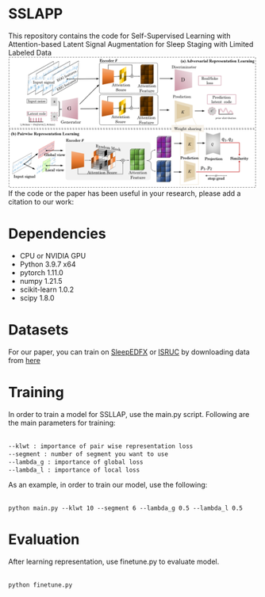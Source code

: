 # SSLAPP

This repository contains the code for 
Self-Supervised Learning with Attention-based Latent Signal Augmentation for Sleep Staging with Limited Labeled Data
![model_img](./img/model_img.png)
If the code or the paper has been useful in your research, please add a citation to our work: 

# Dependencies
- CPU or NVIDIA GPU
- Python 3.9.7 x64
- pytorch 1.11.0 
- numpy 1.21.5
- scikit-learn 1.0.2 
- scipy 1.8.0

# Datasets 
For our paper, you can train on [SleepEDFX](https://www.physionet.org/content/sleep-edfx/1.0.0/) or [ISRUC](https://sleeptight.isr.uc.pt/?page_id=48) by downloading data from [here](https://drive.google.com/drive/folders/1p2_CExyUa_jjByPI2c8ElyrrdHTwKnAY?usp=sharing)

# Training
In order to train a model for SSLLAP, use the main.py script. 
Following are the main parameters for training:
<pre><code>
--klwt : importance of pair wise representation loss 
--segment : number of segment you want to use
--lambda_g : importance of global loss
--lambda_l : importance of local loss
</code></pre>

As an example, in order to train our model, use the following: 
<pre><code>
python main.py --klwt 10 --segment 6 --lambda_g 0.5 --lambda_l 0.5
</code></pre>

# Evaluation
After learning representation, use finetune.py to evaluate model.
<pre><code>
python finetune.py
</code></pre>

